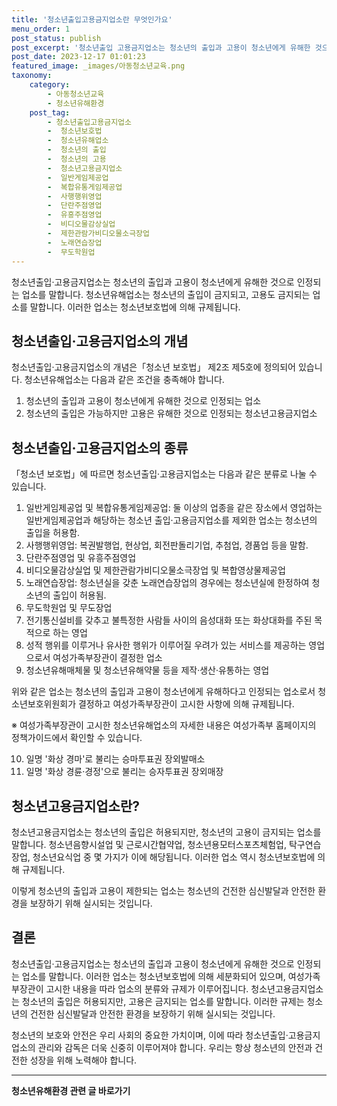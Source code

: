 ```yaml
---
title: '청소년출입고용금지업소란 무엇인가요'
menu_order: 1
post_status: publish
post_excerpt: '청소년출입 고용금지업소는 청소년의 출입과 고용이 청소년에게 유해한 것으로 인정되는 업소를 말합니다. 청소년유해업소는 청소년의 출입이 금지되고, 고용도 금지되는 업소를 말합니다. 이러한 업소는 청소년보호법에 의해 규제됩니다.'
post_date: 2023-12-17 01:01:23
featured_image: _images/아동청소년교육.png
taxonomy:
    category:
        - 아동청소년교육
        - 청소년유해환경
    post_tag:
        - 청소년출입고용금지업소
        -  청소년보호법
        -  청소년유해업소
        -  청소년의 출입
        -  청소년의 고용
        -  청소년고용금지업소
        -  일반게임제공업
        -  복합유통게임제공업
        -  사행행위영업
        -  단란주점영업
        -  유흥주점영업
        -  비디오물감상실업
        -  제한관람가비디오물소극장업
        -  노래연습장업
        -  무도학원업
---
```



청소년출입·고용금지업소는 청소년의 출입과 고용이 청소년에게 유해한 것으로 인정되는 업소를 말합니다. 청소년유해업소는 청소년의 출입이 금지되고, 고용도 금지되는 업소를 말합니다. 이러한 업소는 청소년보호법에 의해 규제됩니다.

## 청소년출입·고용금지업소의 개념

청소년출입·고용금지업소의 개념은「청소년 보호법」 제2조 제5호에 정의되어 있습니다. 청소년유해업소는 다음과 같은 조건을 충족해야 합니다.

1. 청소년의 출입과 고용이 청소년에게 유해한 것으로 인정되는 업소
2. 청소년의 출입은 가능하지만 고용은 유해한 것으로 인정되는 청소년고용금지업소

## 청소년출입·고용금지업소의 종류

「청소년 보호법」에 따르면 청소년출입·고용금지업소는 다음과 같은 분류로 나눌 수 있습니다.

1. 일반게임제공업 및 복합유통게임제공업: 둘 이상의 업종을 같은 장소에서 영업하는 일반게임제공업과 해당하는 청소년 출입·고용금지업소를 제외한 업소는 청소년의 출입을 허용함.
2. 사행행위영업: 복권발행업, 현상업, 회전판돌리기업, 추첨업, 경품업 등을 말함.
3. 단란주점영업 및 유흥주점영업
4. 비디오물감상실업 및 제한관람가비디오물소극장업 및 복합영상물제공업
5. 노래연습장업: 청소년실을 갖춘 노래연습장업의 경우에는 청소년실에 한정하여 청소년의 출입이 허용됨.
6. 무도학원업 및 무도장업
7. 전기통신설비를 갖추고 불특정한 사람들 사이의 음성대화 또는 화상대화를 주된 목적으로 하는 영업
8. 성적 행위를 이루거나 유사한 행위가 이루어질 우려가 있는 서비스를 제공하는 영업으로서 여성가족부장관이 결정한 업소
9. 청소년유해매체물 및 청소년유해약물 등을 제작·생산·유통하는 영업

위와 같은 업소는 청소년의 출입과 고용이 청소년에게 유해하다고 인정되는 업소로서 청소년보호위원회가 결정하고 여성가족부장관이 고시한 사항에 의해 규제됩니다.

※ 여성가족부장관이 고시한 청소년유해업소의 자세한 내용은 여성가족부 홈페이지의 정책가이드에서 확인할 수 있습니다.

10. 일명 '화상 경마'로 불리는 승마투표권 장외발매소
11. 일명 '화상 경륜·경정'으로 불리는 승자투표권 장외매장

## 청소년고용금지업소란?

청소년고용금지업소는 청소년의 출입은 허용되지만, 청소년의 고용이 금지되는 업소를 말합니다. 청소년음향시설업 및 근로시간협약업, 청소년용모터스포츠체험업, 탁구연습장업, 청소년요식업 중 몇 가지가 이에 해당됩니다. 이러한 업소 역시 청소년보호법에 의해 규제됩니다.

이렇게 청소년의 출입과 고용이 제한되는 업소는 청소년의 건전한 심신발달과 안전한 환경을 보장하기 위해 실시되는 것입니다.

## 결론

청소년출입·고용금지업소는 청소년의 출입과 고용이 청소년에게 유해한 것으로 인정되는 업소를 말합니다. 이러한 업소는 청소년보호법에 의해 세분화되어 있으며, 여성가족부장관이 고시한 내용을 따라 업소의 분류와 규제가 이루어집니다. 청소년고용금지업소는 청소년의 출입은 허용되지만, 고용은 금지되는 업소를 말합니다. 이러한 규제는 청소년의 건전한 심신발달과 안전한 환경을 보장하기 위해 실시되는 것입니다.

청소년의 보호와 안전은 우리 사회의 중요한 가치이며, 이에 따라 청소년출입·고용금지업소의 관리와 감독은 더욱 신중히 이루어져야 합니다. 우리는 항상 청소년의 안전과 건전한 성장을 위해 노력해야 합니다.


<!-- wp:separator -->
<hr class="wp-block-separator has-alpha-channel-opacity"/>
<!-- /wp:separator -->

<!-- wp:group {"backgroundColor":"base","layout":{"type":"constrained"}} -->
<div class="wp-block-group has-base-background-color has-background"><!-- wp:paragraph {"align":"center","fontSize":"medium"} -->
<p class="has-text-align-center has-large-font-size"><strong>청소년유해환경 관련 글 바로가기</strong></p>
<!-- /wp:paragraph -->


<!-- wp:latest-posts
{"categories":[{"id":34708,"count":19,"description":"","link":"https://uknowlaw.com/category/%ec%b2%ad%ec%86%8c%eb%85%84%ec%9c%a0%ed%95%b4%ed%99%98%ea%b2%bd/","name":"청소년유해환경","slug":"청소년유해환경","taxonomy":"category","parent":0,"meta":[],"_links":{"self":[{"href":"https://uknowlaw.com/wp-json/wp/v2/categories/34708"}],"collection":[{"href":"https://uknowlaw.com/wp-json/wp/v2/categories"}],"about":[{"href":"https://uknowlaw.com/wp-json/wp/v2/taxonomies/category"}],"wp:post_type":[{"href":"https://uknowlaw.com/wp-json/wp/v2/posts?categories=34708"}],"curies":[{"name":"wp","href":"https://api.w.org/{rel}","templated":true}]}}],"postsToShow":100,"excerptLength":28,"postLayout":"grid","columns":2,"featuredImageAlign":"left","featuredImageSizeSlug":"large","fontSize":"small"} /--></div>
<!-- /wp:group -->